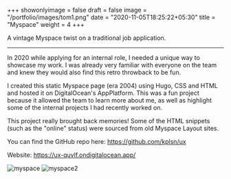 +++
showonlyimage = false
draft = false
image = "/portfolio/images/tom1.png"
date = "2020-11-05T18:25:22+05:30"
title = "Myspace"
weight = 4
+++

A vintage Myspace twist on a traditional job application.
<!--more-->
---
In 2020 while applying for an internal role, I needed a unique way to showcase my work. I was already very familiar with everyone on the team and knew they would also find this retro throwback to be fun.

I created this static Myspace page (era 2004) using Hugo, CSS and HTML and hosted it on DigitalOcean's AppPlatform. This was a fun project because it allowed the team to learn more about me, as well as highlight some of the internal projects I had recently worked on.

This project really brought back memories! Some of the HTML snippets (such as the "online" status) were sourced from old Myspace Layout sites.

You can find the GitHub repo here: https://github.com/kplsn/ux

Website: https://ux-quvlf.ondigitalocean.app/

![myspace](/portfolio/images/myspaceapp.png)
![myspace2](/portfolio/images/myspaceapp2.png)
